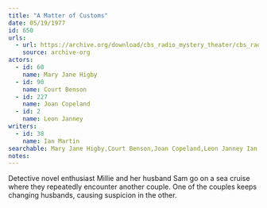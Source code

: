```yaml
---
title: "A Matter of Customs"
date: 05/19/1977
id: 650
urls: 
  - url: https://archive.org/download/cbs_radio_mystery_theater/cbs_radio_mystery_theater-0601-0650.zip/cbs_radio_mystery_theater-0601-0650%2Fcbsrmt_0650_a_matter_of_customs.mp3
    source: archive-org
actors:  
  - id: 60
    name: Mary Jane Higby  
  - id: 90
    name: Court Benson  
  - id: 227
    name: Joan Copeland  
  - id: 2
    name: Leon Janney
writers:  
  - id: 38
    name: Ian Martin
searchable: Mary Jane Higby,Court Benson,Joan Copeland,Leon Janney Ian Martin
notes:  
---
```

Detective novel enthusiast Millie and her husband Sam go on a sea cruise where they repeatedly encounter another couple. One of the couples keeps changing husbands, causing suspicion in the other.